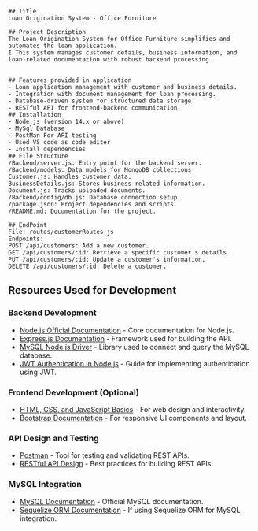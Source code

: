     ## Title
    Loan Origination System - Office Furniture

    ## Project Description
    The Loan Origination System for Office Furniture simplifies and automates the loan application.
    I This system manages customer details, business information, and loan-related documentation with robust backend processing.


    ## Features provided in application
    - Loan application management with customer and business details.
    - Integration with document management for loan processing.
    - Database-driven system for structured data storage.
    - RESTful API for frontend-backend communication.
    ## Installation
    - Node.js (version 14.x or above)
    - MySql Database
    - PostMan For API testing
    - Used VS code as code editer
    - Install dependencies
    ## File Structure
    /Backend/server.js: Entry point for the backend server.
    /Backend/models: Data models for MongoDB collections.
    Customer.js: Handles customer data.
    BusinessDetails.js: Stores business-related information.
    Document.js: Tracks uploaded documents.
    /Backend/config/db.js: Database connection setup.
    /package.json: Project dependencies and scripts.
    /README.md: Documentation for the project.

    ## EndPoint
    File: routes/customerRoutes.js
    Endpoints:
    POST /api/customers: Add a new customer.
    GET /api/customers/:id: Retrieve a specific customer's details.
    PUT /api/customers/:id: Update a customer's information.
    DELETE /api/customers/:id: Delete a customer.

## Resources Used for Development

### Backend Development
- [Node.js Official Documentation](https://nodejs.org/en/docs/) - Core documentation for Node.js.
- [Express.js Documentation](https://expressjs.com/en/starter/installing.html) - Framework used for building the API.
- [MySQL Node.js Driver](https://www.npmjs.com/package/mysql) - Library used to connect and query the MySQL database.
- [JWT Authentication in Node.js](https://www.digitalocean.com/community/tutorials/nodejs-jwt-expressjs) - Guide for implementing authentication using JWT.

### Frontend Development (Optional)
- [HTML, CSS, and JavaScript Basics](https://developer.mozilla.org/en-US/docs/Web) - For web design and interactivity.
- [Bootstrap Documentation](https://getbootstrap.com/) - For responsive UI components and layout.

### API Design and Testing
- [Postman](https://www.postman.com/) - Tool for testing and validating REST APIs.
- [RESTful API Design](https://restfulapi.net/) - Best practices for building REST APIs.

### MySQL Integration
- [MySQL Documentation](https://dev.mysql.com/doc/refman/8.0/en/) - Official MySQL documentation.
- [Sequelize ORM Documentation](https://sequelize.org/) - If using Sequelize ORM for MySQL integration.

